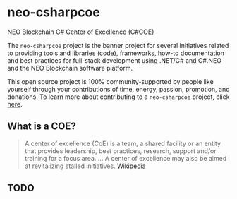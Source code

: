 # neo-csharpcoe
NEO Blockchain C# Center of Excellence (C#COE)

The `neo-csharpcoe` project is the banner project for several initiatives related to providing tools and libraries (code), frameworks, how-to documentation and best practices for full-stack development using .NET/C# and C#.NEO and the NEO Blockchain software platform.

This open source project is 100% community-supported by people like yourself through your contributions of time, energy, passion, promotion, and donations.  To learn more about contributing to a `neo-csharpcoe` project, click [here](https://github.com/mwherman2000/neo-csharpcoe/blob/master/CONTRIBUTE.md).

## What is a COE?

>A center of excellence (CoE) is a team, a shared facility or an entity that provides leadership, best practices, research, support and/or training for a focus area. ... A center of excellence may also be aimed at revitalizing stalled initiatives. [Wikipedia](https://en.wikipedia.org/wiki/Center_of_excellence)

## TODO
